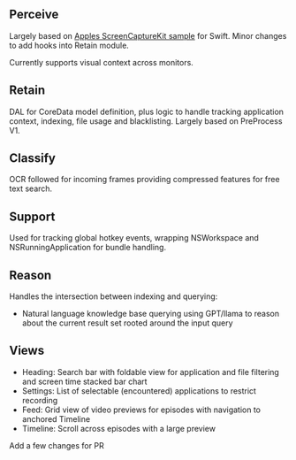 
## Perceive

Largely based on [Apples ScreenCaptureKit sample](https://developer.apple.com/documentation/screencapturekit/capturing_screen_content_in_macos) for Swift. Minor changes to add hooks into Retain module.

Currently supports visual context across monitors.

## Retain

DAL for CoreData model definition, plus logic to handle tracking application context, indexing, file usage and blacklisting. Largely based on PreProcess V1.

## Classify

OCR followed for incoming frames providing compressed features for free text search.

## Support

Used for tracking global hotkey events, wrapping NSWorkspace and NSRunningApplication for bundle handling.

## Reason

Handles the intersection between indexing and querying: 
- Natural language knowledge base querying using GPT/llama to reason about the current result set rooted around the input query

## Views

- Heading: Search bar with foldable view for application and file filtering and screen time stacked bar chart
- Settings: List of selectable (encountered) applications to restrict recording
- Feed: Grid view of video previews for episodes with navigation to anchored Timeline
- Timeline: Scroll across episodes with a large preview

Add a few changes for PR
